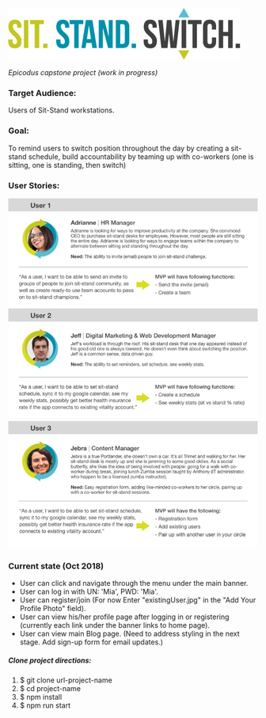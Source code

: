 ![logotype](/img/logotype.png)


_Epicodus capstone project (work in progress)_

### Target Audience:
Users of Sit-Stand workstations.
### Goal:

To remind users to switch position throughout the day by creating a sit-stand schedule, build accountability by teaming up with co-workers (one is sitting, one is standing, then switch)

### User Stories:
![user-stories](/img/userstories.png)
### Current state (Oct 2018)
 * User can click and navigate through the menu under the main banner.
 * User can log in with UN: 'Mia', PWD: 'Mia'.
 * User can register/join (For now Enter  "existingUser.jpg" in the "Add Your Profile Photo" field).
 * User can view his/her profile page after logging in or registering (currently each link under the banner links to home page).
 * User can view main Blog page. (Need to address styling in the next stage. Add sign-up form for email updates.)


##### Clone project directions:

1. $ git clone url-project-name
2. $ cd project-name
3. $ npm install
4. $ npm run start
